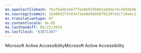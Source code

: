 ```yaml
---
ms.openlocfilehash: 7baf8a6b144777ee0b919b061ab9da74c445b64b
ms.sourcegitcommit: 1bb00d2f4343e73ae8d58668f02297a3cf10a4c1
ms.translationtype: HT
ms.contentlocale: de-DE
ms.lasthandoff: 06/15/2019
ms.locfileid: "63871347"
---
```

<span data-ttu-id="12017-101">Microsoft Active Accessibility</span><span class="sxs-lookup"><span data-stu-id="12017-101">Microsoft Active Accessibility</span></span>